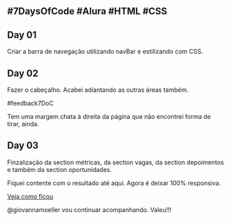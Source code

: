 ## #7DaysOfCode #Alura #HTML  #CSS

## Day 01

Criar a barra de navegação utilizando navBar e estilizando com CSS.

## Day 02

Fazer o cabeçalho. Acabei adiantando as outras áreas também.

#feedback7DoC

Tem uma margem chata à direita da página que não encontrei forma de tirar, ainda.

## Day 03

Finzalização da section métricas, da section vagas, da section depoimentos e  também da section oportunidades.

Fiquei contente com o resultado até aqui. Agora é deixar 100% responsiva.

[Veja como ficou](https://gracibrea.github.io/7DaysOfCode-HTML-e-CSS/)

@giovannamoeller vou continuar acompanhando. Valeu!!!
